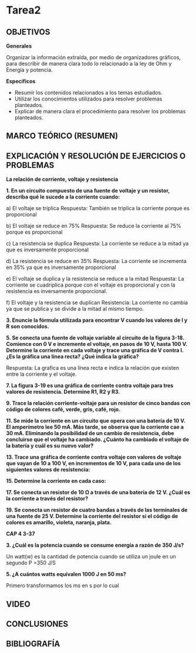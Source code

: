 # Tarea2

## OBJETIVOS

**Generales**

Organizar la información extraída, por medio de organizadores gráficos, para describir de manera clara todo lo relacionado a la ley de Ohm y Energía y potencia.

**Específicos**

- Resumir los contenidos relacionados a los temas estudiados.
- Utilizar los conocimientos utilizados para resolver problemas planteados.
- Explicar de manera clara el procedimiento para resolver los problemas planteados.

## MARCO TEÓRICO (RESUMEN)

[](https://github.com/bavargas5/Tarea2/blob/main/IMG/IMG/1.png)

## EXPLICACIÓN Y RESOLUCIÓN DE EJERCICIOS O PROBLEMAS

**La relación de corriente, voltaje y resistencia**

**1. En un circuito compuesto de una fuente de voltaje y un resistor, describa qué le sucede a la corriente cuando:**

a) El voltaje se triplica
Respuesta: También se triplica la corriente porque es proporcional

b) El voltaje se reduce en 75%
Respuesta: Se reduce la corriente al 75% porque es proporcional

c) La resistencia se duplica
Respuesta: La corriente se reduce a la mitad ya que es inversamente proporcional

d) La resistencia se reduce en 35% 
Respuesta: La corriente se incrementa en 35% ya que es inversamente proporcional

e) El voltaje se duplica y la resistencia se reduce a la mitad
Respuesta: La corriente se cuadriplica porque con el voltaje es proporcional y con la resistencia es inversamente proporcional.

f) El voltaje y la resistencia se duplican
Resistencia: La corriente no cambia ya que se publica y se divide a la mitad al mismo tiempo.

**3. Enuncie la fórmula utilizada para encontrar V cuando los valores de I y R son conocidos.**

**5. Se conecta una fuente de voltaje variable al circuito de la figura 3-18. Comience con 0 V e incremente el voltaje, en pasos de 10 V, hasta 100 V. Determine la corriente en cada voltaje y trace una gráfica de V contra I. ¿Es la gráfica una línea recta? ¿Qué indica la gráfica?**

Respuesta: La grafica es una línea recta e indica la relación que existen entre la corriente y el voltaje.

**7. La figura 3-19 es una gráfica de corriente contra voltaje para tres valores de resistencia. Determine R1, R2 y R3.**

**9. Trace la relación corriente-voltaje para un resistor de cinco bandas con código de colores café, verde, gris, café, rojo.**

**11. Se mide la corriente en un circuito que opera con una batería de 10 V. El amperímetro lee 50 mA. Más tarde, se observa que la corriente cae a 30 mA. Eliminando la posibilidad de un cambio de resistencia, debe concluirse que el voltaje ha cambiado. ¿Cuánto ha cambiado el voltaje de la batería y cuál es su nuevo valor?**

**13. Trace una gráfica de corriente contra voltaje con valores de voltaje que vayan de 10 a 100 V, en incrementos de 10 V, para cada uno de los siguientes valores de resistencia:**

**15. Determine la corriente en cada caso:**

**17. Se conecta un resistor de 10 Ω a través de una batería de 12 V. ¿Cuál es la corriente a través del resistor?**

**19. Se conecta un resistor de cuatro bandas a través de las terminales de una fuente de 25 V. Determine la corriente del resistor si el código de colores es amarillo, violeta, naranja, plata.**

**CAP 4 3-37**

**3. ¿Cuál es la potencia cuando se consume energía a razón de 350 J/s?**

Un watt(w) es la cantidad de potencia cuando se utiliza un joule en un segundo
P =350 J/S

**5. ¿A cuántos watts equivalen 1000 J en 50 ms?**

Primero transformamos los ms en s por lo cual



## VIDEO

## CONCLUSIONES

## BIBLIOGRAFÍA
